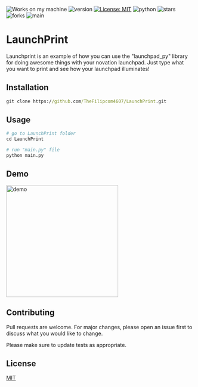 ![Works on my machine](https://img.shields.io/badge/works-on%20my%20machine-brightgreen) ![version](https://img.shields.io/badge/version-v1.1-blue) [![License: MIT](https://img.shields.io/badge/License-MIT-green.svg)](https://opensource.org/licenses/MIT) ![python](https://img.shields.io/badge/python-3.11%2B-green) ![stars](https://img.shields.io/github/stars/TheFilipcom4607/LaunchPrint) ![forks](https://img.shields.io/github/forks/TheFilipcom4607/Launchprint) ![main](https://img.shields.io/badge/maintained%3F-yes-brightgreen)
# LaunchPrint

Launchprint is an example of how you can use the "launchpad_py" library for doing awesome things with your novation launchpad.
Just type what you want to print and see how your launchpad illuminates!

## Installation



```cmd
git clone https://github.com/TheFilipcom4607/LaunchPrint.git
```

## Usage

```python
# go to LaunchPrint folder
cd LaunchPrint

# run "main.py" file
python main.py
```
## Demo
<img src="demo.gif" alt="demo" style="width:300px;height:300px;">

## Contributing

Pull requests are welcome. For major changes, please open an issue first
to discuss what you would like to change.

Please make sure to update tests as appropriate.


## License

[MIT](https://choosealicense.com/licenses/mit/)
